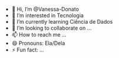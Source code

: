 - 👋 Hi, I’m @Vanessa-Donato
- 👀 I’m interested in Tecnologia
- 🌱 I’m currently learning Ciência de Dados
- 💞️ I’m looking to collaborate on ...
- 📫 How to reach me ...
- 😄 Pronouns: Ela/Dela
- ⚡ Fun fact: ...

<!---
Vanessa-Donato/Vanessa-Donato is a ✨ special ✨ repository because its `README.md` (this file) appears on your GitHub profile.
You can click the Preview link to take a look at your changes.
--->
